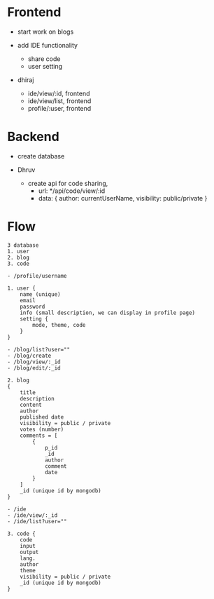 # Frontend

- start work on blogs

- add IDE functionality
  - share code
  - user setting

- dhiraj
  - ide/view/:id, frontend
  - ide/view/list, frontend
  - profile/:user, frontend

# Backend

- create database

- Dhruv
  - create api for code sharing,
    - url: \*/api/code/view/:id
    - data: { author: currentUserName, visibility: public/private }

# Flow

```
3 database
1. user
2. blog
3. code

- /profile/username

1. user {
    name (unique)
    email
    password
    info (small description, we can display in profile page)
    setting {
        mode, theme, code
    }
}

- /blog/list?user=""
- /blog/create
- /blog/view/:_id
- /blog/edit/:_id

2. blog
{
    title
    description
    content
    author
    published date
    visibility = public / private
    votes (number)
    comments = [
        {
            p_id
            _id
            author
            comment
            date
        }
    ]
    _id (unique id by mongodb)
}

- /ide
- /ide/view/:_id
- /ide/list?user=""

3. code {
    code
    input
    output
    lang.
    author
    theme
    visibility = public / private
    _id (unique id by mongodb)
}
```
